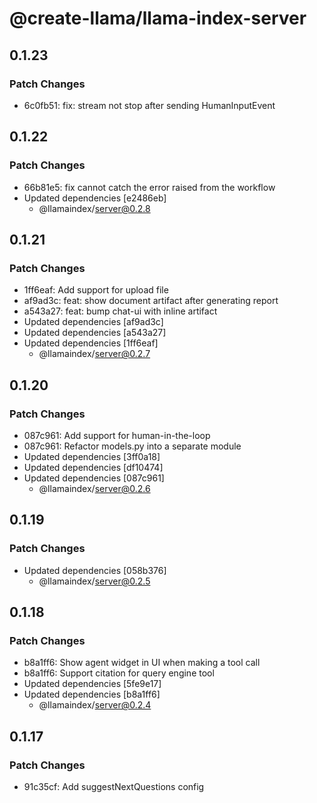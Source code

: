 # @create-llama/llama-index-server

## 0.1.23

### Patch Changes

- 6c0fb51: fix: stream not stop after sending HumanInputEvent

## 0.1.22

### Patch Changes

- 66b81e5: fix cannot catch the error raised from the workflow
- Updated dependencies [e2486eb]
  - @llamaindex/server@0.2.8

## 0.1.21

### Patch Changes

- 1ff6eaf: Add support for upload file
- af9ad3c: feat: show document artifact after generating report
- a543a27: feat: bump chat-ui with inline artifact
- Updated dependencies [af9ad3c]
- Updated dependencies [a543a27]
- Updated dependencies [1ff6eaf]
  - @llamaindex/server@0.2.7

## 0.1.20

### Patch Changes

- 087c961: Add support for human-in-the-loop
- 087c961: Refactor models.py into a separate module
- Updated dependencies [3ff0a18]
- Updated dependencies [df10474]
- Updated dependencies [087c961]
  - @llamaindex/server@0.2.6

## 0.1.19

### Patch Changes

- Updated dependencies [058b376]
  - @llamaindex/server@0.2.5

## 0.1.18

### Patch Changes

- b8a1ff6: Show agent widget in UI when making a tool call
- b8a1ff6: Support citation for query engine tool
- Updated dependencies [5fe9e17]
- Updated dependencies [b8a1ff6]
  - @llamaindex/server@0.2.4

## 0.1.17

### Patch Changes

- 91c35cf: Add suggestNextQuestions config
